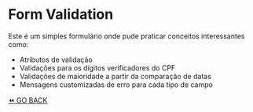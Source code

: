 # Form Validation

Este é um simples formulário onde pude praticar conceitos interessantes como:

- Atributos de validação
- Validações para os dígitos verificadores do CPF
- Validações de maioridade a partir da comparação de datas
- Mensagens customizadas de erro para cada tipo de campo

[:rewind: GO BACK](../README.md)
